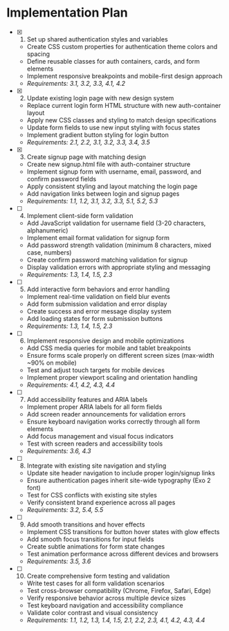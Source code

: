 # Implementation Plan

- [x] 1. Set up shared authentication styles and variables


  - Create CSS custom properties for authentication theme colors and spacing
  - Define reusable classes for auth containers, cards, and form elements
  - Implement responsive breakpoints and mobile-first design approach
  - _Requirements: 3.1, 3.2, 3.3, 4.1, 4.2_

- [x] 2. Update existing login page with new design system


  - Replace current login form HTML structure with new auth-container layout
  - Apply new CSS classes and styling to match design specifications
  - Update form fields to use new input styling with focus states
  - Implement gradient button styling for login button
  - _Requirements: 2.1, 2.2, 3.1, 3.2, 3.3, 3.4, 3.5_

- [x] 3. Create signup page with matching design



  - Create new signup.html file with auth-container structure
  - Implement signup form with username, email, password, and confirm password fields
  - Apply consistent styling and layout matching the login page
  - Add navigation links between login and signup pages
  - _Requirements: 1.1, 1.2, 3.1, 3.2, 3.3, 5.1, 5.2, 5.3_

- [ ] 4. Implement client-side form validation
  - Add JavaScript validation for username field (3-20 characters, alphanumeric)
  - Implement email format validation for signup form
  - Add password strength validation (minimum 8 characters, mixed case, numbers)
  - Create confirm password matching validation for signup
  - Display validation errors with appropriate styling and messaging
  - _Requirements: 1.3, 1.4, 1.5, 2.3_

- [ ] 5. Add interactive form behaviors and error handling
  - Implement real-time validation on field blur events
  - Add form submission validation and error display
  - Create success and error message display system
  - Add loading states for form submission buttons
  - _Requirements: 1.3, 1.4, 1.5, 2.3_

- [ ] 6. Implement responsive design and mobile optimizations
  - Add CSS media queries for mobile and tablet breakpoints
  - Ensure forms scale properly on different screen sizes (max-width ~90% on mobile)
  - Test and adjust touch targets for mobile devices
  - Implement proper viewport scaling and orientation handling
  - _Requirements: 4.1, 4.2, 4.3, 4.4_

- [ ] 7. Add accessibility features and ARIA labels
  - Implement proper ARIA labels for all form fields
  - Add screen reader announcements for validation errors
  - Ensure keyboard navigation works correctly through all form elements
  - Add focus management and visual focus indicators
  - Test with screen readers and accessibility tools
  - _Requirements: 3.6, 4.3_

- [ ] 8. Integrate with existing site navigation and styling
  - Update site header navigation to include proper login/signup links
  - Ensure authentication pages inherit site-wide typography (Exo 2 font)
  - Test for CSS conflicts with existing site styles
  - Verify consistent brand experience across all pages
  - _Requirements: 3.2, 5.4, 5.5_

- [ ] 9. Add smooth transitions and hover effects
  - Implement CSS transitions for button hover states with glow effects
  - Add smooth focus transitions for input fields
  - Create subtle animations for form state changes
  - Test animation performance across different devices and browsers
  - _Requirements: 3.5, 3.6_

- [ ] 10. Create comprehensive form testing and validation
  - Write test cases for all form validation scenarios
  - Test cross-browser compatibility (Chrome, Firefox, Safari, Edge)
  - Verify responsive behavior across multiple device sizes
  - Test keyboard navigation and accessibility compliance
  - Validate color contrast and visual consistency
  - _Requirements: 1.1, 1.2, 1.3, 1.4, 1.5, 2.1, 2.2, 2.3, 4.1, 4.2, 4.3, 4.4_